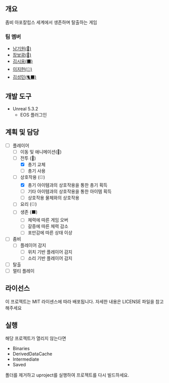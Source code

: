 ## 개요
좀비 아포칼립스 세계에서 생존하며 탈출하는 게임

### 팀 멤버
* [남기원(👑)](https://github.com/Eclipia00)
* [장보광(🍹)](https://github.com/B0Light)
* [김시웅(⬛)](https://github.com/rlatldnd1)
* [이지헌(⚾)](https://github.com/Easy-H)
* [김성민(🐈‍⬛)](https://github.com/P0C0POCO)

## 개발 도구
* Unreal 5.3.2
  * EOS 플러그인

## 계획 및 담당

- [ ] 플레이어
  - [ ] 이동 및 애니메이션(🍹) 
  - [ ] 전투 (🍹)
    - [x] 총기 교체
    - [ ] 총기 사용
  - [ ] 상호작용 (⚾)
    - [x] 총기 아이템과의 상호작용을 통한 총기 획득
    - [ ] 기타 아이템과의 상호작용을 통한 아이템 획득
    - [ ] 상호작용 물체와의 상호작용
  - [ ] 요리 (⚾)
  - [ ] 생존 (⬛)
    - [ ] 체력에 따른 게임 오버
    - [ ] 갈증에 따른 체력 감소
    - [ ] 포만감에 따른 상태 이상
- [ ] 좀비
  - [ ] 플레이어 감지 
    - [ ] 위치 기반 플레이어 감지
    - [ ] 소리 기반 플레이어 감지
- [ ] 탈출
- [ ] 멀티 플레이

## 라이선스
이 프로젝트는 MIT 라이센스에 따라 배포됩니다. 자세한 내용은 LICENSE 파일을 참고해주세요

## 실행
해당 프로젝트가 열리지 않는다면 
 - Binaries
 - DerivedDataCache
 - Intermediate
 - Saved

  폴더를 제거하고 uproject를 실행하여 프로젝트를 다시 빌드하세요.
